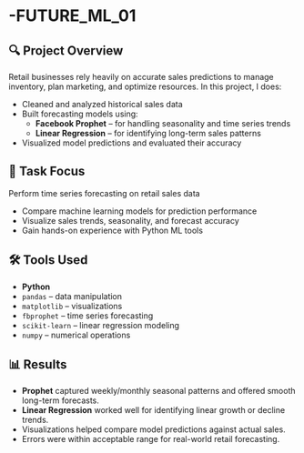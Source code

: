 # -FUTURE_ML_01

## 🔍 Project Overview

Retail businesses rely heavily on accurate sales predictions to manage inventory, plan marketing, and optimize resources. In this project, I does:

- Cleaned and analyzed historical sales data
- Built forecasting models using:
  - **Facebook Prophet** – for handling seasonality and time series trends
  - **Linear Regression** – for identifying long-term sales patterns
- Visualized model predictions and evaluated their accuracy

## 📌 Task Focus
Perform time series forecasting on retail sales data
- Compare machine learning models for prediction performance
- Visualize sales trends, seasonality, and forecast accuracy
- Gain hands-on experience with Python ML tools

## 🛠 Tools Used
- **Python**
- `pandas` – data manipulation  
- `matplotlib` – visualizations  
- `fbprophet` – time series forecasting  
- `scikit-learn` – linear regression modeling  
- `numpy` – numerical operations  


## 📊 Results
- **Prophet** captured weekly/monthly seasonal patterns and offered smooth long-term forecasts.
- **Linear Regression** worked well for identifying linear growth or decline trends.
- Visualizations helped compare model predictions against actual sales.
- Errors were within acceptable range for real-world retail forecasting.



